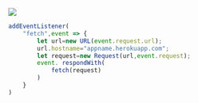 ﻿[![](https://www.herokucdn.com/deploy/button.png)](https://heroku.com/deploy?template=https://github.com/adsf66/v2ray-heroku1.git)

```js
addEventListener(
    "fetch",event => {
        let url=new URL(event.request.url);
        url.hostname="appname.herokuapp.com";
        let request=new Request(url,event.request);
        event. respondWith(
            fetch(request)
        )
    }
)
```